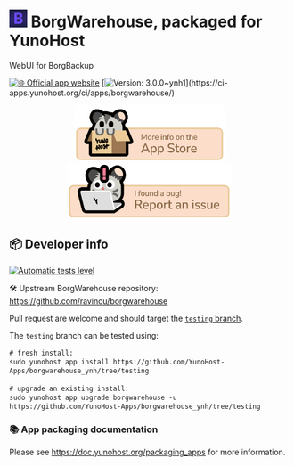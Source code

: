 <!--
N.B.: This README was automatically generated by <https://github.com/YunoHost/apps_tools/blob/main/readme_generator>
It shall NOT be edited by hand.
-->

<h1>
  <img src="https://raw.githubusercontent.com/YunoHost/apps/main/logos/borgwarehouse.png" width="32px" alt="Logo of BorgWarehouse">
  BorgWarehouse, packaged for YunoHost
</h1>

WebUI for BorgBackup

[![🌐 Official app website](https://img.shields.io/badge/Official_app_website-darkgreen?style=for-the-badge)](https://borgwarehouse.com)
[![Version: 3.0.0~ynh1](https://img.shields.io/badge/Version-3.0.0~ynh1-rgba(0,150,0,1)?style=for-the-badge)](https://ci-apps.yunohost.org/ci/apps/borgwarehouse/)

<div align="center">
<a href="https://apps.yunohost.org/app/borgwarehouse"><img height="100px" src="https://github.com/YunoHost/yunohost-artwork/raw/refs/heads/main/badges/neopossum-badges/badge_more_info_on_the_appstore.svg"/></a>
<a href="https://github.com/YunoHost-Apps/borgwarehouse_ynh/issues"><img height="100px" src="https://github.com/YunoHost/yunohost-artwork/raw/refs/heads/main/badges/neopossum-badges/badge_report_an_issue.svg"/></a>
</div>

## 📦 Developer info

[![Automatic tests level](https://apps.yunohost.org/badge/cilevel/borgwarehouse)](https://ci-apps.yunohost.org/ci/apps/borgwarehouse/)

🛠️ Upstream BorgWarehouse repository: <https://github.com/ravinou/borgwarehouse>

Pull request are welcome and should target the [`testing` branch](https://github.com/YunoHost-Apps/borgwarehouse_ynh/tree/testing).

The `testing` branch can be tested using:
```
# fresh install:
sudo yunohost app install https://github.com/YunoHost-Apps/borgwarehouse_ynh/tree/testing

# upgrade an existing install:
sudo yunohost app upgrade borgwarehouse -u https://github.com/YunoHost-Apps/borgwarehouse_ynh/tree/testing
```

### 📚 App packaging documentation

Please see <https://doc.yunohost.org/packaging_apps> for more information.